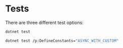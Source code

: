 # Tests

There are three different test options:
```bash
dotnet test
```

```bash
dotnet test /p:DefineConstants="ASYNC_WITH_CUSTOM"
```